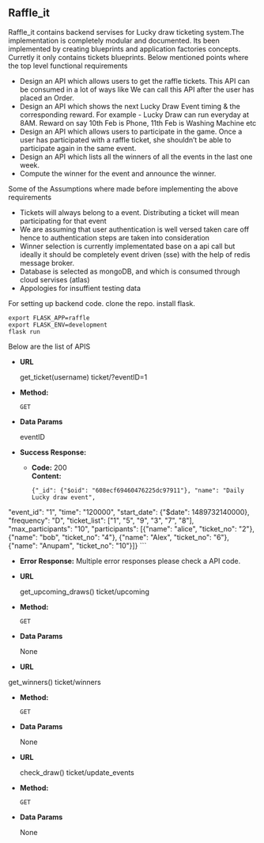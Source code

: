 **Raffle_it**
----
  Raffle_it contains backend servises for Lucky draw ticketing system.The implementation is
  completely modular and documented. Its been implemented by creating blueprints and application
  factories concepts. Curretly it only contains tickets blueprints.
  Below mentioned points where the top level functional requirements
  - Design an API which allows users to get the raffle tickets. This API can be
    consumed in a lot of ways like We can call this API after the user has placed
    an Order.
  - Design an API which shows the next Lucky Draw Event timing & the
    corresponding reward. For example - Lucky Draw can run everyday at 8AM.
    Reward on say 10th Feb is Phone, 11th Feb is Washing Machine etc
  - Design an API which allows users to participate in the game. Once a user
    has participated with a raffle ticket, she shouldn’t be able to participate
    again in the same event.
  - Design an API which lists all the winners of all the events in the last one
    week.
  - Compute the winner for the event and announce the winner.

  Some of the Assumptions where made before implementing the above requirements
  - Tickets will always belong to a event. Distributing a ticket will mean participating for that event
  - We are assuming that user authentication is well versed taken care off hence to authentication steps 
    are taken into consideration
  - Winner selection is currently implementated base on a api call but ideally it should be completely 
    event driven (sse) with the help of redis message broker.
  - Database is selected as mongoDB, and which is consumed through cloud servises (atlas)
  - Appologies for insuffient testing data

For setting up backend code.
clone the repo.
install flask.
```
export FLASK_APP=raffle
export FLASK_ENV=development
flask run
```

Below are the list of APIS

* **URL**

  get_ticket(username)
  ticket/<username>?eventID=1

* **Method:**

  `GET`
  

* **Data Params**

  eventID

* **Success Response:**

  * **Code:** 200 <br />
    **Content:** 
    ```
    {"_id": {"$oid": "608ecf69460476225dc97911"}, "name": "Daily Lucky draw event",
"event_id": "1", "time": "120000", "start_date": {"$date": 1489732140000},
"frequency": "D", "ticket_list": ["1", "5", "9", "3", "7", "8"],
"max_participants": "10", "participants": [{"name": "alice", "ticket_no": "2"},
{"name": "bob", "ticket_no": "4"}, {"name": "Alex", "ticket_no": "6"}, {"name":
"Anupam", "ticket_no": "10"}]}
    ```
 
* **Error Response:**
  Multiple error responses please check a API code.
  

* **URL**

  get_upcoming_draws()
  ticket/upcoming

* **Method:**

  `GET`
  

* **Data Params**

  None

 * **URL**

  get_winners()
  ticket/winners

* **Method:**

  `GET`
  

* **Data Params**

  None


* **URL**

  check_draw()
  ticket/update_events

* **Method:**

  `GET`
  

* **Data Params**

  None

